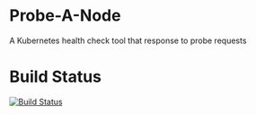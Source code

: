 # Probe-A-Node
A Kubernetes health check tool that response to probe requests

# Build Status
[![Build Status](https://drone.support.tools/api/badges/SupportTools/docker-buildx/status.svg?ref=refs/heads/main)](https://drone.support.tools/SupportTools/docker-buildx)